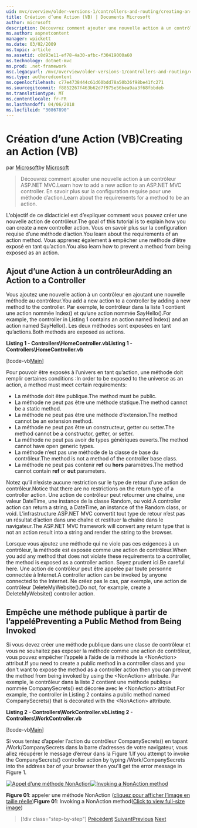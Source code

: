```yaml
---
uid: mvc/overview/older-versions-1/controllers-and-routing/creating-an-action-vb
title: Création d’une Action (VB) | Documents Microsoft
author: microsoft
description: Découvrez comment ajouter une nouvelle action à un contrôleur ASP.NET MVC. En savoir plus sur la configuration requise pour une méthode d’action.
ms.author: aspnetcontent
manager: wpickett
ms.date: 03/02/2009
ms.topic: article
ms.assetid: c8d93e11-ef78-4a30-afbc-f30419000a60
ms.technology: dotnet-mvc
ms.prod: .net-framework
msc.legacyurl: /mvc/overview/older-versions-1/controllers-and-routing/creating-an-action-vb
msc.type: authoredcontent
ms.openlocfilehash: c77e4738444c61d60bdd78a50b36f98be41fc271
ms.sourcegitcommit: f8852267f463b62d7f975e56bea9aa3f68fbbdeb
ms.translationtype: MT
ms.contentlocale: fr-FR
ms.lasthandoff: 04/06/2018
ms.locfileid: "30867890"
---
```

<a name="creating-an-action-vb"></a><span data-ttu-id="b509d-104">Création d’une Action (VB)</span><span class="sxs-lookup"><span data-stu-id="b509d-104">Creating an Action (VB)</span></span>
====================
<span data-ttu-id="b509d-105">par [Microsoft](https://github.com/microsoft)</span><span class="sxs-lookup"><span data-stu-id="b509d-105">by [Microsoft](https://github.com/microsoft)</span></span>

> <span data-ttu-id="b509d-106">Découvrez comment ajouter une nouvelle action à un contrôleur ASP.NET MVC.</span><span class="sxs-lookup"><span data-stu-id="b509d-106">Learn how to add a new action to an ASP.NET MVC controller.</span></span> <span data-ttu-id="b509d-107">En savoir plus sur la configuration requise pour une méthode d’action.</span><span class="sxs-lookup"><span data-stu-id="b509d-107">Learn about the requirements for a method to be an action.</span></span>


<span data-ttu-id="b509d-108">L’objectif de ce didacticiel est d’expliquer comment vous pouvez créer une nouvelle action de contrôleur.</span><span class="sxs-lookup"><span data-stu-id="b509d-108">The goal of this tutorial is to explain how you can create a new controller action.</span></span> <span data-ttu-id="b509d-109">Vous en savoir plus sur la configuration requise d’une méthode d’action.</span><span class="sxs-lookup"><span data-stu-id="b509d-109">You learn about the requirements of an action method.</span></span> <span data-ttu-id="b509d-110">Vous apprenez également à empêcher une méthode d’être exposé en tant qu’action.</span><span class="sxs-lookup"><span data-stu-id="b509d-110">You also learn how to prevent a method from being exposed as an action.</span></span>

## <a name="adding-an-action-to-a-controller"></a><span data-ttu-id="b509d-111">Ajout d’une Action à un contrôleur</span><span class="sxs-lookup"><span data-stu-id="b509d-111">Adding an Action to a Controller</span></span>

<span data-ttu-id="b509d-112">Vous ajoutez une nouvelle action à un contrôleur en ajoutant une nouvelle méthode au contrôleur.</span><span class="sxs-lookup"><span data-stu-id="b509d-112">You add a new action to a controller by adding a new method to the controller.</span></span> <span data-ttu-id="b509d-113">Par exemple, le contrôleur dans la liste 1 contient une action nommée Index() et qu’une action nommée SayHello().</span><span class="sxs-lookup"><span data-stu-id="b509d-113">For example, the controller in Listing 1 contains an action named Index() and an action named SayHello().</span></span> <span data-ttu-id="b509d-114">Les deux méthodes sont exposées en tant qu’actions.</span><span class="sxs-lookup"><span data-stu-id="b509d-114">Both methods are exposed as actions.</span></span>

<span data-ttu-id="b509d-115">**Listing 1 - Controllers\HomeController.vb**</span><span class="sxs-lookup"><span data-stu-id="b509d-115">**Listing 1 - Controllers\HomeController.vb**</span></span>

[!code-vb[Main](creating-an-action-vb/samples/sample1.vb)]

<span data-ttu-id="b509d-116">Pour pouvoir être exposés à l’univers en tant qu’action, une méthode doit remplir certaines conditions :</span><span class="sxs-lookup"><span data-stu-id="b509d-116">In order to be exposed to the universe as an action, a method must meet certain requirements:</span></span>

- <span data-ttu-id="b509d-117">La méthode doit être publique.</span><span class="sxs-lookup"><span data-stu-id="b509d-117">The method must be public.</span></span>
- <span data-ttu-id="b509d-118">La méthode ne peut pas être une méthode statique.</span><span class="sxs-lookup"><span data-stu-id="b509d-118">The method cannot be a static method.</span></span>
- <span data-ttu-id="b509d-119">La méthode ne peut pas être une méthode d’extension.</span><span class="sxs-lookup"><span data-stu-id="b509d-119">The method cannot be an extension method.</span></span>
- <span data-ttu-id="b509d-120">La méthode ne peut pas être un constructeur, getter ou setter.</span><span class="sxs-lookup"><span data-stu-id="b509d-120">The method cannot be a constructor, getter, or setter.</span></span>
- <span data-ttu-id="b509d-121">La méthode ne peut pas avoir de types génériques ouverts.</span><span class="sxs-lookup"><span data-stu-id="b509d-121">The method cannot have open generic types.</span></span>
- <span data-ttu-id="b509d-122">La méthode n’est pas une méthode de la classe de base du contrôleur.</span><span class="sxs-lookup"><span data-stu-id="b509d-122">The method is not a method of the controller base class.</span></span>
- <span data-ttu-id="b509d-123">La méthode ne peut pas contenir **ref** ou **hors** paramètres.</span><span class="sxs-lookup"><span data-stu-id="b509d-123">The method cannot contain **ref** or **out** parameters.</span></span>

<span data-ttu-id="b509d-124">Notez qu’il n’existe aucune restriction sur le type de retour d’une action de contrôleur.</span><span class="sxs-lookup"><span data-stu-id="b509d-124">Notice that there are no restrictions on the return type of a controller action.</span></span> <span data-ttu-id="b509d-125">Une action de contrôleur peut retourner une chaîne, une valeur DateTime, une instance de la classe Random, ou void.</span><span class="sxs-lookup"><span data-stu-id="b509d-125">A controller action can return a string, a DateTime, an instance of the Random class, or void.</span></span> <span data-ttu-id="b509d-126">L’infrastructure ASP.NET MVC convertit tout type de retour n’est pas un résultat d’action dans une chaîne et restituer la chaîne dans le navigateur.</span><span class="sxs-lookup"><span data-stu-id="b509d-126">The ASP.NET MVC framework will convert any return type that is not an action result into a string and render the string to the browser.</span></span>

<span data-ttu-id="b509d-127">Lorsque vous ajoutez une méthode qui ne viole pas ces exigences à un contrôleur, la méthode est exposée comme une action de contrôleur.</span><span class="sxs-lookup"><span data-stu-id="b509d-127">When you add any method that does not violate these requirements to a controller, the method is exposed as a controller action.</span></span> <span data-ttu-id="b509d-128">Soyez prudent ici.</span><span class="sxs-lookup"><span data-stu-id="b509d-128">Be careful here.</span></span> <span data-ttu-id="b509d-129">Une action de contrôleur peut être appelée par toute personne connectée à Internet.</span><span class="sxs-lookup"><span data-stu-id="b509d-129">A controller action can be invoked by anyone connected to the Internet.</span></span> <span data-ttu-id="b509d-130">Ne créez pas le cas, par exemple, une action de contrôleur DeleteMyWebsite().</span><span class="sxs-lookup"><span data-stu-id="b509d-130">Do not, for example, create a DeleteMyWebsite() controller action.</span></span>

## <a name="preventing-a-public-method-from-being-invoked"></a><span data-ttu-id="b509d-131">Empêche une méthode publique à partir de l’appelé</span><span class="sxs-lookup"><span data-stu-id="b509d-131">Preventing a Public Method from Being Invoked</span></span>

<span data-ttu-id="b509d-132">Si vous devez créer une méthode publique dans une classe de contrôleur et vous ne souhaitez pas exposer la méthode comme une action de contrôleur, vous pouvez empêcher l’appelé à l’aide de la méthode la &lt;NonAction&gt; attribut.</span><span class="sxs-lookup"><span data-stu-id="b509d-132">If you need to create a public method in a controller class and you don't want to expose the method as a controller action then you can prevent the method from being invoked by using the &lt;NonAction&gt; attribute.</span></span> <span data-ttu-id="b509d-133">Par exemple, le contrôleur dans la liste 2 contient une méthode publique nommée CompanySecrets() est décorée avec le &lt;NonAction&gt; attribut.</span><span class="sxs-lookup"><span data-stu-id="b509d-133">For example, the controller in Listing 2 contains a public method named CompanySecrets() that is decorated with the &lt;NonAction&gt; attribute.</span></span>

<span data-ttu-id="b509d-134">**Listing 2 - Controllers\WorkController.vb**</span><span class="sxs-lookup"><span data-stu-id="b509d-134">**Listing 2 - Controllers\WorkController.vb**</span></span>

[!code-vb[Main](creating-an-action-vb/samples/sample2.vb)]

<span data-ttu-id="b509d-135">Si vous tentez d’appeler l’action du contrôleur CompanySecrets() en tapant /Work/CompanySecrets dans la barre d’adresses de votre navigateur, vous allez récupérer le message d’erreur dans la Figure 1.</span><span class="sxs-lookup"><span data-stu-id="b509d-135">If you attempt to invoke the CompanySecrets() controller action by typing /Work/CompanySecrets into the address bar of your browser then you'll get the error message in Figure 1.</span></span>


<span data-ttu-id="b509d-136">[![Appel d’une méthode NonAction](creating-an-action-vb/_static/image1.jpg)](creating-an-action-vb/_static/image1.png)</span><span class="sxs-lookup"><span data-stu-id="b509d-136">[![Invoking a NonAction method](creating-an-action-vb/_static/image1.jpg)](creating-an-action-vb/_static/image1.png)</span></span>

<span data-ttu-id="b509d-137">**Figure 01**: appeler une méthode NonAction ([cliquez pour afficher l’image en taille réelle](creating-an-action-vb/_static/image2.png))</span><span class="sxs-lookup"><span data-stu-id="b509d-137">**Figure 01**: Invoking a NonAction method([Click to view full-size image](creating-an-action-vb/_static/image2.png))</span></span>

> [!div class="step-by-step"]
> <span data-ttu-id="b509d-138">[Précédent](creating-a-controller-vb.md)
> [Suivant](aspnet-mvc-controllers-overview-cs.md)</span><span class="sxs-lookup"><span data-stu-id="b509d-138">[Previous](creating-a-controller-vb.md)
[Next](aspnet-mvc-controllers-overview-cs.md)</span></span>
